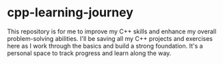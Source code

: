 # cpp-learning-journey
This repository is for me to improve my C++ skills and enhance my overall problem-solving abilities. I'll be saving all my C++ projects and exercises here as I work through the basics and build a strong foundation. It's a personal space to track progress and learn along the way.
